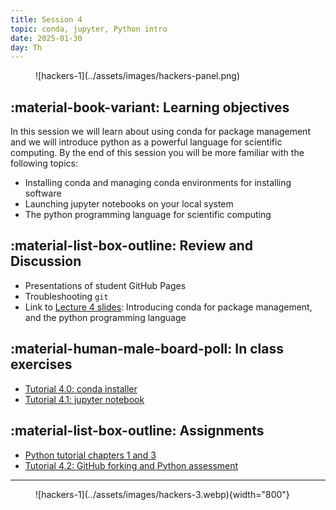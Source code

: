 ```yaml
---
title: Session 4
topic: conda, jupyter, Python intro
date: 2025-01-30
day: Th
---
```



<figure markdown="span">
  ![hackers-1](../assets/images/hackers-panel.png)
</figure>

## :material-book-variant: Learning objectives
In this session we will learn about using conda for package management and 
we will introduce python as a powerful language for scientific computing.
By the end of this session you will be more familiar with the following topics:

- Installing conda and managing conda environments for installing software
- Launching jupyter notebooks on your local system
- The python programming language for scientific computing


## :material-list-box-outline: Review and Discussion
- Presentations of student GitHub Pages
- Troubleshooting `git`
- Link to [Lecture 4 slides](../../lectures/4.0/): Introducing conda for package management, and the python programming language

## :material-human-male-board-poll: In class exercises
- [Tutorial 4.0: conda installer](../../tutorials/4.0-conda)
- [Tutorial 4.1: jupyter notebook](../../tutorials/4.1-jupyter)

## :material-list-box-outline: Assignments
- [Python tutorial chapters 1 and 3](https://docs.python.org/3/tutorial/)
- [Tutorial 4.2: GitHub forking and Python assessment](../../tutorials/4.2-forking)

---------------------


<figure markdown="span">
  ![hackers-1](../assets/images/hackers-3.webp){width="800"}
</figure>

<!-- Notes
* Show the github 'Preview' tab
-->
